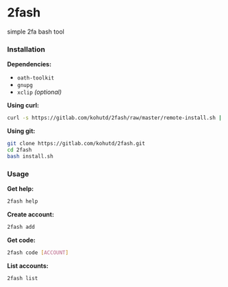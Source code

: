 # 2fash

simple 2fa bash tool

### Installation

**Dependencies:**
- `oath-toolkit`
- `gnupg`
- `xclip` *(optional)*

**Using curl:**
```sh
curl -s https://gitlab.com/kohutd/2fash/raw/master/remote-install.sh | bash
```

**Using git:**
```sh
git clone https://gitlab.com/kohutd/2fash.git
cd 2fash
bash install.sh
```



### Usage

**Get help:**
```sh
2fash help
```

**Create account:**
```sh
2fash add
```

**Get code:**
```sh
2fash code [ACCOUNT]
```

**List accounts:**
```sh
2fash list
```
